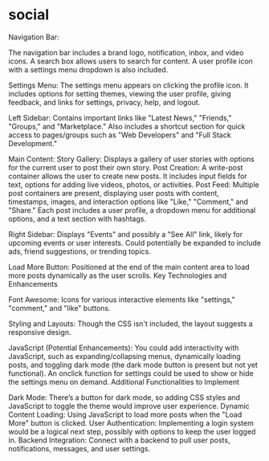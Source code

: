 # social


Navigation Bar:

The navigation bar includes a brand logo, notification, inbox, and video icons.
A search box allows users to search for content.
A user profile icon with a settings menu dropdown is also included.

Settings Menu:
The settings menu appears on clicking the profile icon.
It includes options for setting themes, viewing the user profile, giving feedback, and links for settings, privacy, help, and logout.

Left Sidebar:
Contains important links like "Latest News," "Friends," "Groups," and "Marketplace."
Also includes a shortcut section for quick access to pages/groups such as "Web Developers" and "Full Stack Development."

Main Content:
Story Gallery: Displays a gallery of user stories with options for the current user to post their own story.
Post Creation: A write-post container allows the user to create new posts. It includes input fields for text, options for adding live videos, photos, or activities.
Post Feed: Multiple post containers are present, displaying user posts with content, timestamps, images, and interaction options like "Like," "Comment," and "Share." Each post includes a user profile, a dropdown menu for additional options, and a text section with hashtags.

Right Sidebar:
Displays "Events" and possibly a "See All" link, likely for upcoming events or user interests.
Could potentially be expanded to include ads, friend suggestions, or trending topics.

Load More Button:
Positioned at the end of the main content area to load more posts dynamically as the user scrolls.
Key Technologies and Enhancements

Font Awesome: Icons for various interactive elements like "settings," "comment," and "like" buttons.

Styling and Layouts: Though the CSS isn't included, the layout suggests a responsive design.

JavaScript (Potential Enhancements):
You could add interactivity with JavaScript, such as expanding/collapsing menus, dynamically loading posts, and toggling dark mode (the dark mode button is present but not yet functional).
An onclick function for settings could be used to show or hide the settings menu on demand.
Additional Functionalities to Implement

Dark Mode: There’s a button for dark mode, so adding CSS styles and JavaScript to toggle the theme would improve user experience.
Dynamic Content Loading: Using JavaScript to load more posts when the "Load More" button is clicked.
User Authentication: Implementing a login system would be a logical next step, possibly with options to keep the user logged in.
Backend Integration: Connect with a backend to pull user posts, notifications, messages, and user settings.
